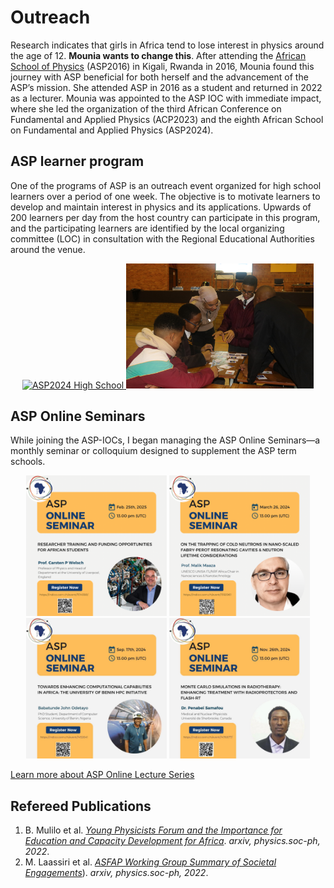 # Outreach
Research indicates that girls in Africa tend to lose interest in physics around the age of 12. **Mounia wants to change this**. After attending the
[African School of Physics](https://africanschoolofphysics.org) (ASP2016) in Kigali, Rwanda in 2016, Mounia found this journey with ASP beneficial for both herself 
and the advancement of the ASP’s mission. She attended ASP in 2016 as a student and returned in 2022 as a lecturer. 
Mounia was appointed to the ASP IOC with immediate impact, where she led the organization of the third African Conference on Fundamental and Applied Physics (ACP2023)
and the eighth African School on Fundamental and Applied Physics (ASP2024).

## ASP learner program
One of the programs of ASP is an outreach event organized for high school learners over a period of one week. 
The objective is to motivate learners to develop and maintain interest in physics and its applications. 
Upwards of 200 learners per day from the host country can participate in this program, and the participating 
learners are identified by the local organizing committee (LOC) in consultation with the Regional Educational Authorities around the venue.



<p align="center">
  <a href="https://indico.cern.ch/event/1393743/">
    <img src="ASP2024.jpg" alt="ASP2024 High School" width="300" title="Dr. Mounia Laassiri, discussing the mathematical formalism of the concept of center-of-mass and the condition of stability of the 15-block Jenga cantilever that the learners succeeded in building, Photo Credits: Gilbert Tekoute.">
  </a>
  <a href="https://africanschoolofphysics.org/asp2022/">
    <img src="ASP2022.JPG" alt="ASP2022 High School" width="300" title="Dr. Mounia Laassiri having fun with learners playing particle cards at the Nelson Mandela Bay Science and Technology Centre, Photo Credits: Gilbert Tekoute.">
  </a>
</p>
 

## ASP Online Seminars
While joining the ASP-IOCs, I began managing the ASP Online Seminars—a monthly seminar or colloquium designed to supplement the ASP term schools.


<p align="center">
  <img src="ASP_Online_Seminar_4.PNG" alt="ASP4" width="225">
  <img src="ASP_Online_Seminar_1.PNG" alt="ASP1" width="225">
  <img src="ASP_Online_Seminar_3.JPG" alt="ASP2" width="225">
  <img src="ASP_Online_Seminar_2.JPG" alt="ASP3" width="225">
</p>

[Learn more about ASP Online Lecture Series](https://indico.cern.ch/category/12710/) 

## Refereed Publications
1. B. Mulilo et al. [*Young Physicists Forum and the Importance for Education and Capacity Development for Africa*](https://arxiv.org/abs/2206.15171). *arxiv, physics.soc-ph, 2022*.
2. M. Laassiri et al. [*ASFAP Working Group Summary of Societal Engagements*](https://arxiv.org/abs/2205.11362)). *arxiv, physics.soc-ph, 2022*.









